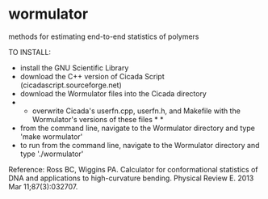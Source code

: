 # wormulator
methods for estimating end-to-end statistics of polymers

TO INSTALL:
* install the GNU Scientific Library
* download the C++ version of Cicada Script (cicadascript.sourceforge.net)
* download the Wormulator files into the Cicada directory
* * overwrite Cicada's userfn.cpp, userfn.h, and Makefile with the Wormulator's versions of these files * *
* from the command line, navigate to the Wormulator directory and type 'make wormulator'
* to run from the command line, navigate to the Wormulator directory and type './wormulator'

Reference:  Ross BC, Wiggins PA. Calculator for conformational statistics of DNA and applications to high-curvature bending. Physical Review E. 2013 Mar 11;87(3):032707.
